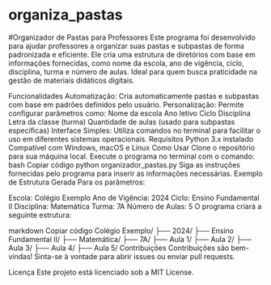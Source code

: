 # organiza_pastas
#Organizador de Pastas para Professores
Este programa foi desenvolvido para ajudar professores a organizar suas pastas e subpastas de forma padronizada e eficiente. Ele cria uma estrutura de diretórios com base em informações fornecidas, como nome da escola, ano de vigência, ciclo, disciplina, turma e número de aulas. Ideal para quem busca praticidade na gestão de materiais didáticos digitais.

Funcionalidades
Automatização: Cria automaticamente pastas e subpastas com base em padrões definidos pelo usuário.
Personalização: Permite configurar parâmetros como:
Nome da escola
Ano letivo
Ciclo
Disciplina
Letra da classe (turma)
Quantidade de aulas (usado para subpastas específicas)
Interface Simples: Utiliza comandos no terminal para facilitar o uso em diferentes sistemas operacionais.
Requisitos
Python 3.x instalado
Compatível com Windows, macOS e Linux
Como Usar
Clone o repositório para sua máquina local.
Execute o programa no terminal com o comando:
bash
Copiar código
python organizador_pastas.py
Siga as instruções fornecidas pelo programa para inserir as informações necessárias.
Exemplo de Estrutura Gerada
Para os parâmetros:

Escola: Colégio Exemplo
Ano de Vigência: 2024
Ciclo: Ensino Fundamental II
Disciplina: Matemática
Turma: 7A
Número de Aulas: 5
O programa criará a seguinte estrutura:

markdown
Copiar código
Colégio Exemplo/
├── 2024/
    ├── Ensino Fundamental II/
        ├── Matemática/
            ├── 7A/
                ├── Aula 1/
                ├── Aula 2/
                ├── Aula 3/
                ├── Aula 4/
                ├── Aula 5/
Contribuições
Contribuições são bem-vindas! Sinta-se à vontade para abrir issues ou enviar pull requests.

Licença
Este projeto está licenciado sob a MIT License.
